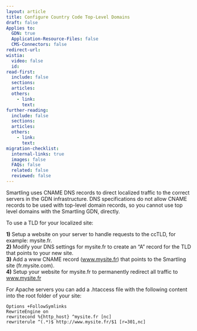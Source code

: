 ```yaml
---
layout: article
title: Configure Country Code Top-Level Domains
draft: false
Applies to:
  GDN: true
  Application-Resource-Files: false
  CMS-Connectors: false
redirect-url:
wistia:
  video: false
  id:
read-first:
  include: false
  sections:
  articles:
  others:
    - link:
      text:
further-reading:
  include: false
  sections:
  articles:
  others:
    - link:
      text:
migration-checklist:
  internal-links: true
  images: false
  FAQs: false
  related: false
  reviewed: false
---
```


Smartling uses CNAME DNS records to direct localized traffic to the correct servers in the GDN infrastructure. DNS specifications do not allow CNAME records to be used with top-level domain records, so you cannot use top level domains with the Smartling GDN, directly.

To use a TLD for your localized site:

**1)** Setup a website on your server to handle requests to the ccTLD, for example: mysite.fr.  
**2)** Modify your DNS settings for mysite.fr to create an “A” record for the TLD that points to your new site.  
**3)** Add a www CNAME record (www.mysite.fr) that points to the Smartling site (fr.mysite.com).  
**4)** Setup your website for mysite.fr to permanently redirect all traffic to www.mysite.fr

For Apache servers you can add a .htaccess file with the following content into the root folder of your site:

~~~
Options +FollowSymlinks   
RewriteEngine on   
rewritecond %{http_host} ^mysite.fr [nc]   
rewriterule ^(.*)$ http://www.mysite.fr/$1 [r=301,nc]
~~~